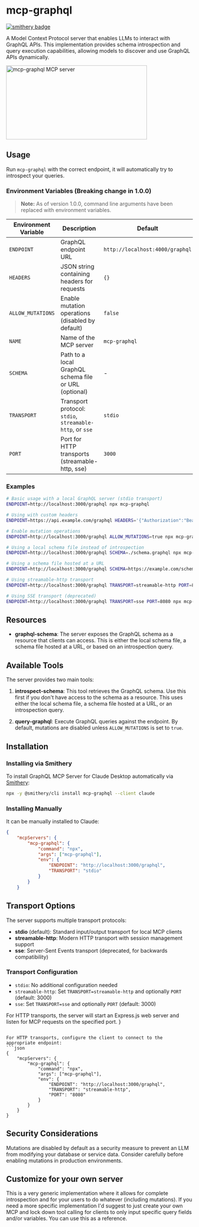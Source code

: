 # mcp-graphql

[![smithery badge](https://smithery.ai/badge/mcp-graphql)](https://smithery.ai/server/mcp-graphql)

A Model Context Protocol server that enables LLMs to interact with GraphQL APIs. This implementation provides schema introspection and query execution capabilities, allowing models to discover and use GraphQL APIs dynamically.

<a href="https://glama.ai/mcp/servers/4zwa4l8utf"><img width="380" height="200" src="https://glama.ai/mcp/servers/4zwa4l8utf/badge" alt="mcp-graphql MCP server" /></a>

## Usage

Run `mcp-graphql` with the correct endpoint, it will automatically try to introspect your queries.

### Environment Variables (Breaking change in 1.0.0)

> **Note:** As of version 1.0.0, command line arguments have been replaced with environment variables.

| Environment Variable | Description | Default |
|----------|-------------|---------|
| `ENDPOINT` | GraphQL endpoint URL | `http://localhost:4000/graphql` |
| `HEADERS` | JSON string containing headers for requests | `{}` |
| `ALLOW_MUTATIONS` | Enable mutation operations (disabled by default) | `false` |
| `NAME` | Name of the MCP server | `mcp-graphql` |
| `SCHEMA` | Path to a local GraphQL schema file or URL (optional) | - |
| `TRANSPORT` | Transport protocol: `stdio`, `streamable-http`, or `sse` | `stdio` |
| `PORT` | Port for HTTP transports (streamable-http, sse) | `3000` |

### Examples

```bash
# Basic usage with a local GraphQL server (stdio transport)
ENDPOINT=http://localhost:3000/graphql npx mcp-graphql

# Using with custom headers
ENDPOINT=https://api.example.com/graphql HEADERS='{"Authorization":"Bearer token123"}' npx mcp-graphql

# Enable mutation operations
ENDPOINT=http://localhost:3000/graphql ALLOW_MUTATIONS=true npx mcp-graphql

# Using a local schema file instead of introspection
ENDPOINT=http://localhost:3000/graphql SCHEMA=./schema.graphql npx mcp-graphql

# Using a schema file hosted at a URL
ENDPOINT=http://localhost:3000/graphql SCHEMA=https://example.com/schema.graphql npx mcp-graphql

# Using streamable-http transport
ENDPOINT=http://localhost:3000/graphql TRANSPORT=streamable-http PORT=8080 npx mcp-graphql

# Using SSE transport (deprecated)
ENDPOINT=http://localhost:3000/graphql TRANSPORT=sse PORT=8080 npx mcp-graphql
```

## Resources

- **graphql-schema**: The server exposes the GraphQL schema as a resource that clients can access. This is either the local schema file, a schema file hosted at a URL, or based on an introspection query.

## Available Tools

The server provides two main tools:

1. **introspect-schema**: This tool retrieves the GraphQL schema. Use this first if you don't have access to the schema as a resource.
This uses either the local schema file, a schema file hosted at a URL, or an introspection query.

2. **query-graphql**: Execute GraphQL queries against the endpoint. By default, mutations are disabled unless `ALLOW_MUTATIONS` is set to `true`.

## Installation

### Installing via Smithery

To install GraphQL MCP Server for Claude Desktop automatically via [Smithery](https://smithery.ai/server/mcp-graphql):

```bash
npx -y @smithery/cli install mcp-graphql --client claude
```

### Installing Manually

It can be manually installed to Claude:
```json
{
    "mcpServers": {
        "mcp-graphql": {
            "command": "npx",
            "args": ["mcp-graphql"],
            "env": {
                "ENDPOINT": "http://localhost:3000/graphql",
                "TRANSPORT": "stdio"
            }
        }
    }
```

## Transport Options

The server supports multiple transport protocols:

- **stdio** (default): Standard input/output transport for local MCP clients
- **streamable-http**: Modern HTTP transport with session management support
- **sse**: Server-Sent Events transport (deprecated, for backwards compatibility)

### Transport Configuration

- `stdio`: No additional configuration needed
- `streamable-http`: Set `TRANSPORT=streamable-http` and optionally `PORT` (default: 3000)
- `sse`: Set `TRANSPORT=sse` and optionally `PORT` (default: 3000)

For HTTP transports, the server will start an Express.js web server and listen for MCP requests on the specified port.
}
```

For HTTP transports, configure the client to connect to the appropriate endpoint:
```json
{
    "mcpServers": {
        "mcp-graphql": {
            "command": "npx",
            "args": ["mcp-graphql"],
            "env": {
                "ENDPOINT": "http://localhost:3000/graphql",
                "TRANSPORT": "streamable-http",
                "PORT": "8080"
            }
        }
    }
}
```

## Security Considerations

Mutations are disabled by default as a security measure to prevent an LLM from modifying your database or service data. Consider carefully before enabling mutations in production environments.

## Customize for your own server

This is a very generic implementation where it allows for complete introspection and for your users to do whatever (including mutations). If you need a more specific implementation I'd suggest to just create your own MCP and lock down tool calling for clients to only input specific query fields and/or variables. You can use this as a reference.
